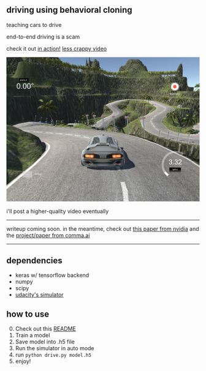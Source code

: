 driving using behavioral cloning
---
teaching cars to drive

end-to-end driving is a scam

check it out [in action!](https://www.youtube.com/watch?v=-vgAdaLyWEQ)
[less crappy video](https://www.youtube.com/watch?v=0k1GoGI6FRA&t=0s&list=PLz9N52s5FSIUfsxP8oxdoD0cgdM_ehSKl&index=8)

[![demo video](resources/demo.png)](https://www.youtube.com/watch?v=-vgAdaLyWEQ)

i'll post a higher-quality video eventually

---

writeup coming soon. in the meantime, check out [this paper from nvidia](https://images.nvidia.com/content/tegra/automotive/images/2016/solutions/pdf/end-to-end-dl-using-px.pdf) and the [project/paper from comma.ai](https://github.com/commaai/research)

---


dependencies
---
 - keras w/ tensorflow backend
 - numpy
 - scipy
 - [udacity's simulator](https://github.com/udacity/self-driving-car-sim)

 how to use
 ---
0. Check out this [README](https://github.com/udacity/CarND-Behavioral-Cloning-P3)
1. Train a model
2. Save model into .h5 file
3. Run the simulator in auto mode
4. run ```python drive.py model.h5```
5. enjoy!

